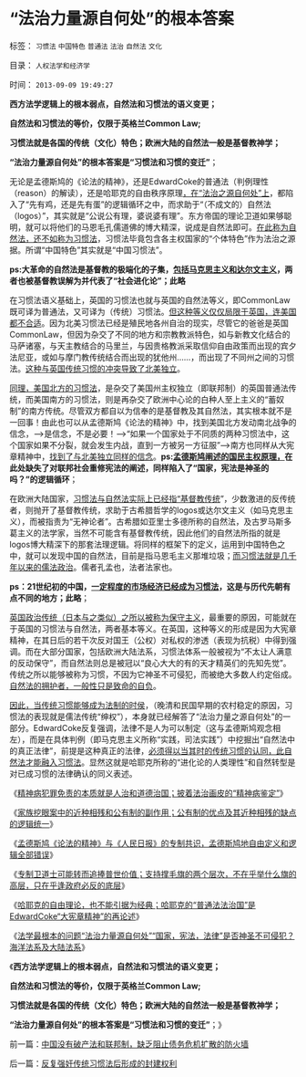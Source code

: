 # “法治力量源自何处”的根本答案

标签： `习惯法` `中国特色` `普通法` `法治` `自然法` `文化` 

目录： `人权法学和经济学`

时间： `2013-09-09 19:49:27`

**西方法学逻辑上的根本弱点，自然法和习惯法的语义变更；**

**自然法和习惯法的等价，仅限于英格兰Common Law;**

**习惯法就是各国的传统（文化）特色；欧洲大陆的自然法一般是基督教神学；**

**“法治力量源自何处”的根本答案是“习惯法和习惯的变迁”**；

无论是孟德斯鸠的《论法的精神》，还是EdwardCoke的普通法（判例理性（reason）的解读），还是哈耶克的自由秩序原理[，在“法治之源自何处”上](../../../2013/9/8/法治力量源自何处？“国家，宪法，法律”是否神圣？.md)，都陷入了“先有鸡，还是先有蛋”的逻辑循环之中，而求助于“（不成文的）自然法（logos）”，其实就是“公说公有理，婆说婆有理”。东方帝国的理论卫道如果够聪明，就可以将他们的马恩毛孔儒道佛的博大精深，说成是自然法即可。[在此称为自然法，还不如称为习惯法](../../../2011/10/7/法制的核心是习惯法，习惯法不是实在法，更非自然法.md)，习惯法毕竟包含各主权国家的“个体特色”作为法治之源据。所谓“中国特色”其实就是“中国习惯法”。

**ps:大革命的自然法是基督教的极端化的子集，[包括马克思主义和达尔文主义](../../../2013/8/27/社会主义是基督教和马克思主义及传统文化的唯一选择.md)，两者也被基督教误解为并代表了“社会进化论”；此略**

在习惯法语义基础上，英国的习惯法也就与英国的自然法等义，即CommonLaw既可译为普通法，又可译为（传统）习惯法。[但这种等义仅仅局限于英国，连美国都不合适](../../../2013/7/29/法制与法治，EdwardCoke和孟德斯鸠的共识和分歧；.md)。因为北美习惯法已经是殖民地各州自治的现实，尽管它的爸爸是英国CommonLaw，但因为杂交了不同的地方和宗教教派特色，如与新教文化结合的马萨诸塞，与天主教结合的马里兰，与因贵格教派采取信仰自由政策而出现的宾夕法尼亚，或如与摩门教传统结合而出现的犹他州……，而出现了不同州之间的习惯法。[这种与英国传统习惯的冲突导致了北美独立](../../../2011/5/8/北美独立战争英国真的万恶不赦吗？.md)。

[同理，美国北方的习惯法](../../../2012/3/6/美国不拥有全世界，USA属于全人类.md)，是杂交了美国州主权独立（即联邦制）的英国普通法传统，而美国南方的习惯法，则是再杂交了欧洲中心论的白种人至上主义的“蓄奴制”的南方传统。尽管双方都自以为信奉的是基督教及其自然法，其实根本就不是一回事！由此也可以从孟德斯鸠《论法的精神》中，找到美国北方发动南北战争的信念，——>是信念，不是必要！——>“如果一个国家处于不同质的两种习惯法中，这个国家如果不分裂，就会发生内战，直到一方被另一方征服”——>南方也同样从大宪章精神中，[找到了与北美独立同样的信念](../../../2013/3/18/独立战争如果是正义的，南北战争就是非正义的.md)。**ps:[孟德斯鸠阐述的国民主权原理，](../../../2013/8/26/孟德斯鸠《论法的精神》的睿智和左棍级的谬误.md)在此处缺失了对联邦社会重修宪法的阐述，同样陷入了“国家，宪法是神圣的吗？”的逻辑循环**；

在欧洲大陆国家，[习惯法与自然法实际上已经指“基督教传统](../../../2012/3/18/传统知识分子“传统＝公有制＝五毛卫道”.md)”，少数激进的反传统者，则抛开了基督教传统，求助于古希腊哲学的logos或达尔文主义（如马克思主义），而被指责为“无神论者”。古希腊如亚里士多德所称的自然法，及古罗马斯多葛主义的法学家，当然不可能含有基督教传统，因此他们的自然法所指的就是logos博大精深下的那套法理逻辑。将同样的框架下的定义，运用到中国特色之中，就可以发现中国的自然法，目前是指马恩毛主义那堆垃圾；[而习惯法就是几千年以来的儒法政治](../../../2009/6/22/国学儒教的科学精华在无私的服从美德.md)。儒者孔孟也，法者法家也。

**ps：21世纪初的中国，[一定程度的市场经济已经成为习惯法](../../../2009/7/16/中国在党领导下取得民主自由的长足进步.md)，这是与历代先朝有点不同的地方；此略**；

[英国政治传统（日本与之类似）之所以被称为保守主义](../../../2012/2/17/拜上帝教的洋葱头和共产主义传统和保守主义.md)，最重要的原因，可能就在于英国的习惯法与自然法，两者基本等义。在英国，这种等义的形成是因为大宪章精神，在其日后的若干次反对国王（公权）对私权的渗透（表现为抗税）中得到强调。而在大部分国家，包括欧洲大陆法系，习惯法体系一般被视为“不太让人满意的反动保守”，而自然法则总是被冠以“良心大大的有的天才精英们的先知先觉”。传统之所以能够被称为习惯，不因为它神圣不可侵犯，而被绝大多数人约定俗成。[自然法的拥护者，一般性只是致命的自负](../../../2013/4/8/喊着不可妥协的革命口号的懦夫!Coward和传教士.md)。

[因此，当传统习惯能够成为法制的时侯](../../../2011/4/3/“谁主张谁维护”是法制的起点.md)，（晚清和民国早期的农村稳定的原因，习惯法的表现就是儒法传统“绅权”），本身就已经解答了“法治力量之源自何处”的一部分。EdwardCoke反复强调，法律不是人为可以制定（这与孟德斯鸠观念相左），而是在具体判例（即马克思主义所称“实践，司法实践”）中挖掘出“自然法中的真正法律”，前提是这种真正的法律，[必须得以当其时的传统习惯的认同，此自然法才能融入习惯法](../../../2013/6/21/自然转型的反谷物法才能锁定革命的目标，可行路径，盟友和敌人.md)。显然这就是哈耶克所称的“进化论的人类理性”和自然转型是对已成习惯的法律确认的同义表述。

《[精神病犯罪免责的本质就是人治和道德治国；披着法治画皮的“精神病鉴定”](../../../2013/9/6/精神病犯罪特权的本质.md)》

《[家族挖眼案中的近种相残和公有制的副作用；公有制的优点及其近种相残的缺点的逻辑统一](../../../2013/9/6/近种相残的挖眼案，公有制的黑暗面.md)》

《[孟德斯鸠《论法的精神》与《人民日报》的专制共识，孟德斯鸠地自由定义和逻辑全部错误](../../../2013/9/7/孟德斯鸠《论法的精神》与《人民日报》的专制共识.md)》

《[专制卫道士可能转而追捧普世价值；支持撑毛旗的两个层次，不在乎举什么旗的高层，只在乎逢政府必反的底层](../../../2013/9/7/为什么薄熙来复辟文革会死得更快？.md)》

《[哈耶克的自由理论，也不能引据为经典；哈耶克的“普通法法治国”是EdwardCoke“大宪章精神”的再论述](../../../2013/9/7/哈耶克的自由理论，也不能引据为经典，及其正确与缺陷.md)》

《[法学最根本的问题“法治力量源自何处”“国家，宪法，法律”是否神圣不可侵犯？海洋法系及大陆法系](../../../2013/9/8/法治力量源自何处？“国家，宪法，法律”是否神圣？.md)》

《**西方法学逻辑上的根本弱点，自然法和习惯法的语义变更；**

**自然法和习惯法的等价，仅限于英格兰Common Law;**

**习惯法就是各国的传统（文化）特色；欧洲大陆的自然法一般是基督教神学；**

**“法治力量源自何处”的根本答案是“习惯法和习惯的变迁”**；》



前一篇：[中国没有破产法和联邦制，缺乏阻止债务危机扩散的防火墙](../../../2013/9/8/中国没有破产法和联邦制，缺乏阻止债务危机扩散的防火墙.md)

后一篇：[反复强奸传统习惯法后形成的封建权利](../../../2013/9/9/反复强奸传统习惯法后形成的封建权利.md)